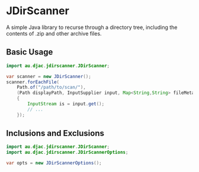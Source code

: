 # JDirScanner

A simple Java library to recurse through a directory tree, including the contents of .zip and other
archive files.


## Basic Usage

```java
import au.djac.jdirscanner.JDirScanner;

var scanner = new JDirScanner();
scanner.forEachFile(
    Path.of("/path/to/scan/"),
    (Path displayPath, InputSupplier input, Map<String,String> fileMetadata) ->
    {
        InputStream is = input.get();
        // ...
    });
```


## Inclusions and Exclusions

```java
import au.djac.jdirscanner.JDirScanner;
import au.djac.jdirscanner.JDirScannerOptions;

var opts = new JDirScannerOptions();

```
